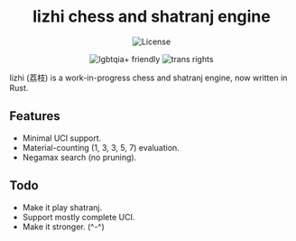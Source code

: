 <div align="center">

# lizhi chess and shatranj engine

![License](https://img.shields.io/github/license/therainydev/lizhi)

![lgbtqia+ friendly](https://pride-badges.pony.workers.dev/static/v1?label=lgbtqia%2B%20friendly&stripeWidth=6&stripeColors=E40303,FF8C00,FFED00,008026,24408E,732982)
![trans rights](https://pride-badges.pony.workers.dev/static/v1?label=trans%20rights&stripeWidth=6&stripeColors=5BCEFA,F5A9B8,FFFFFF,F5A9B8,5BCEFA)

</div>

lizhi (荔枝) is a work-in-progress chess and shatranj engine, now written in Rust.


## Features
- Minimal UCI support.
- Material-counting (1, 3, 3, 5, 7) evaluation.
- Negamax search (no pruning).

## Todo
- Make it play shatranj.
- Support mostly complete UCI.
- Make it stronger. (^-^)
